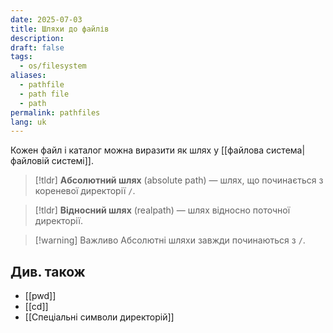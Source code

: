 ```yaml
---
date: 2025-07-03
title: Шляхи до файлів
description: 
draft: false
tags:
  - os/filesystem
aliases:
  - pathfile
  - path file
  - path
permalink: pathfiles
lang: uk
---
```

Кожен файл і каталог можна виразити як шлях у [[файлова система|файловій системі]]. 

> [!tldr]
> **Абсолютний шлях** (absolute path) — шлях, що починається з кореневої директорії `/`.

> [!tldr]
> **Відносний шлях** (realpath) — шлях відносно поточної директорії.

> [!warning] Важливо
> Абсолютні шляхи завжди починаються з `/`.

## Див. також

- [[pwd]]
- [[cd]]
- [[Спеціальні символи директорій]]